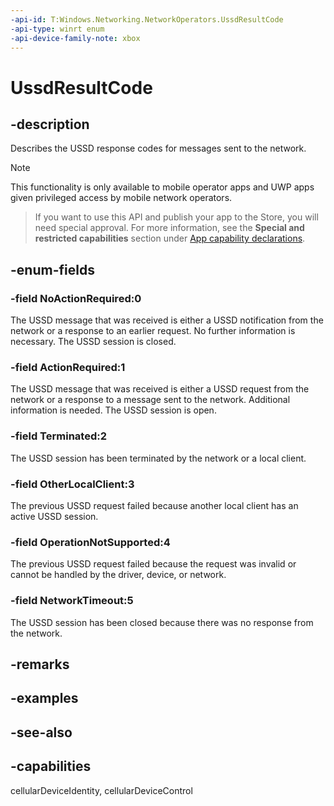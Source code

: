 ```yaml
---
-api-id: T:Windows.Networking.NetworkOperators.UssdResultCode
-api-type: winrt enum
-api-device-family-note: xbox
---
```


<!-- Enumeration syntax
public enum Windows.Networking.NetworkOperators.UssdResultCode : int
-->

# UssdResultCode

## -description
Describes the USSD response codes for messages sent to the network.

> [!NOTE]
> This functionality is only available to mobile operator apps and UWP apps given privileged access by mobile network operators.



> If you want to use this API and publish your app to the Store, you will need special approval. For more information, see the **Special and restricted capabilities** section under [App capability declarations](https://docs.microsoft.com/windows/uwp/packaging/app-capability-declarations). 

## -enum-fields
### -field NoActionRequired:0
The USSD message that was received is either a USSD notification from the network or a response to an earlier request. No further information is necessary. The USSD session is closed.

### -field ActionRequired:1
The USSD message that was received is either a USSD request from the network or a response to a message sent to the network. Additional information is needed. The USSD session is open.

### -field Terminated:2
The USSD session has been terminated by the network or a local client.

### -field OtherLocalClient:3
The previous USSD request failed because another local client has an active USSD session.

### -field OperationNotSupported:4
The previous USSD request failed because the request was invalid or cannot be handled by the driver, device, or network.

### -field NetworkTimeout:5
The USSD session has been closed because there was no response from the network.


## -remarks

## -examples

## -see-also
## -capabilities
cellularDeviceIdentity, cellularDeviceControl
